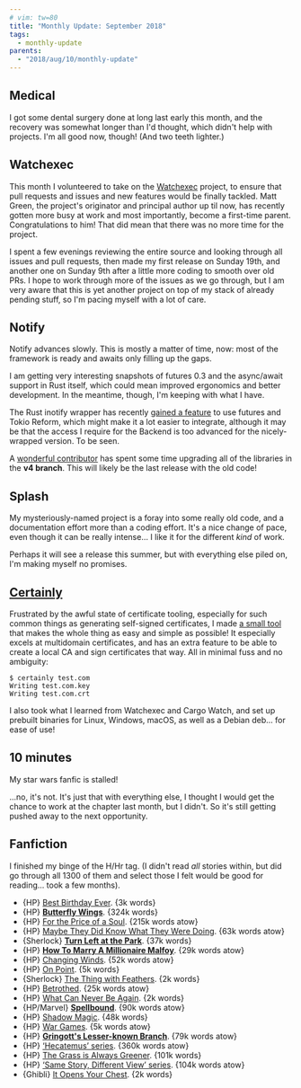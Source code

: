 ```yaml
---
# vim: tw=80
title: "Monthly Update: September 2018"
tags:
  - monthly-update
parents:
  - "2018/aug/10/monthly-update"
---
```


## Medical

I got some dental surgery done at long last early this month, and the recovery
was somewhat longer than I'd thought, which didn't help with projects. I'm all
good now, though! (And two teeth lighter.)

## Watchexec

This month I volunteered to take on the [Watchexec] project, to ensure that pull
requests and issues and new features would be finally tackled. Matt Green, the
project's originator and principal author up til now, has recently gotten more
busy at work and most importantly, become a first-time parent. Congratulations
to him! That did mean that there was no more time for the project.

I spent a few evenings reviewing the entire source and looking through all
issues and pull requests, then made my first release on Sunday 19th, and another
one on Sunday 9th after a little more coding to smooth over old PRs. I hope to
work through more of the issues as we go through, but I am very aware that this
is yet another project on top of my stack of already pending stuff, so I'm
pacing myself with a lot of care.

[Watchexec]: https://github.com/mattgreen/watchexec

## Notify

Notify advances slowly. This is mostly a matter of time, now: most of the
framework is ready and awaits only filling up the gaps.

I am getting very interesting snapshots of futures 0.3 and the async/await
support in Rust itself, which could mean improved ergonomics and better
development. In the meantime, though, I'm keeping with what I have.

The Rust inotify wrapper has recently [gained a feature] to use futures and Tokio
Reform, which might make it a lot easier to integrate, although it may be that
the access I require for the Backend is too advanced for the nicely-wrapped
version. To be seen.

A [wonderful contributor] has spent some time upgrading all of the libraries in
the **v4 branch**. This will likely be the last release with the old code!

[gained a feature]: https://github.com/inotify-rs/inotify/pull/105
[wonderful contributor]: https://github.com/passcod/notify/pull/162

## Splash

My mysteriously-named project is a foray into some really old code, and a
documentation effort more than a coding effort. It's a nice change of pace, even
though it can be really intense… I like it for the different _kind_ of work.

Perhaps it will see a release this summer, but with everything else piled on,
I'm making myself no promises.

## [Certainly]

Frustrated by the awful state of certificate tooling, especially for such common
things as generating self-signed certificates, I made [a small tool][Certainly]
that makes the whole thing as easy and simple as possible! It especially excels
at multidomain certificates, and has an extra feature to be able to create a
local CA and sign certificates that way. All in minimal fuss and no ambiguity:

```
$ certainly test.com
Writing test.com.key
Writing test.com.crt
```

I also took what I learned from Watchexec and Cargo Watch, and set up prebuilt
binaries for Linux, Windows, macOS, as well as a Debian deb... for ease of use!

[Certainly]: https://github.com/passcod/certainly

## 10 minutes

My star wars fanfic is stalled!

...no, it's not. It's just that with everything else, I thought I would get the
chance to work at the chapter last month, but I didn't. So it's still getting
pushed away to the next opportunity.

## Fanfiction

I finished my binge of the H/Hr tag. (I didn't read _all_ stories within, but
did go through all 1300 of them and select those I felt would be good for
reading... took a few months).

 - {HP} [Best Birthday Ever](https://archiveofourown.org/works/222657). {3k words}
 - {HP} **[Butterfly Wings](https://archiveofourown.org/works/5885209)**. {324k words}
 - {HP} [For the Price of a Soul](https://archiveofourown.org/works/14815872). {215k words atow}
 - {HP} [Maybe They Did Know What They Were Doing](https://archiveofourown.org/works/10972371). {63k words atow}
 - {Sherlock} **[Turn Left at the Park](https://archiveofourown.org/works/10912236)**. {37k words}
 - {HP} **[How To Marry A Millionaire Malfoy](https://archiveofourown.org/works/15190946)**. {29k words atow}
 - {HP} [Changing Winds](https://archiveofourown.org/works/1474159). {52k words atow}
 - {HP} [On Point](https://archiveofourown.org/works/11467596). {5k words}
 - {Sherlock} [The Thing with Feathers](https://archiveofourown.org/works/11063925). {2k words}
 - {HP} [Betrothed](https://archiveofourown.org/works/14891849). {25k words atow}
 - {HP} [What Can Never Be Again](https://archiveofourown.org/works/117634). {2k words}
 - {HP/Marvel} **[Spellbound](https://archiveofourown.org/works/13607550)**. {90k words atow}
 - {HP} [Shadow Magic](https://archiveofourown.org/works/15432591). {48k words}
 - {HP} [War Games](https://archiveofourown.org/works/15436110). {5k words atow}
 - {HP} **[Gringott's Lesser-known Branch](https://archiveofourown.org/works/2141337)**. {79k words atow}
 - {HP} [‘Hecatemus’ series](https://archiveofourown.org/series/620263). {360k words atow}
 - {HP} [The Grass is Always Greener](https://archiveofourown.org/works/10053200). {101k words}
 - {HP} [‘Same Story, Different View’ series](https://archiveofourown.org/series/131787). {104k words atow}
 - {Ghibli} [It Opens Your Chest](https://archiveofourown.org/works/15668772). {2k words}
